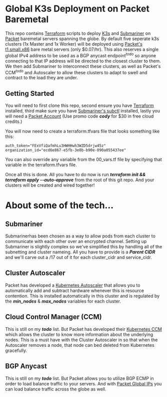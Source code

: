 # Global K3s Deployment on Packet Baremetal
This repo contains [Terraform](http://terraform.io) scripts to deploy [K3s](http://k3s.io) and [Submariner](http://submariner.io) on [Packet](http://packet.com) baremetal servers spanning the globe. By default five seperate k3s clusters (1x Master and 1x Worker) will be deployed using [Packet's t1.small.x86](https://www.packet.com/cloud/servers/t1-small/) bare metal servers (only $0.07/hr). This also reserves a single global IPv4 address to be used as a BGP anycast endpoint<sup>*todo*</sup> so anyone connecting to that IP address will be directed to the closest cluster to them. We then add Submariner to interconnect these clusters, as well as Packet's CCM<sup>*todo*</sup> and Autoscaler to allow these clusters to adapt to swell and contract to the load they are under. 

## Getting Started
You will need to first clone this repo, second ensure you have [Terraform](http://terraform.io) installed, third make sure you have [Submariner's subctl](https://github.com/submariner-io/submariner-operator/releases) installed, lastly you will need a [Packet Account](https://app.packet.net/signup) (Use promo code ***cody*** for $30 in free cloud credits.)

You will now need to create a terraform.tfvars file that looks something like this:
```
auth_token="FExVfiQafmhLu3HWHHwh3WZD5drjw45z"
organization_id="ecd6e867-e5fb-3e0b-b90e-090a055437ee"
```
You can also override any variable from the 00_vars.tf file by specifying that variable in the terraform.tfvars file.

Once all this is done. All you have to do now is run ***terraform init && terraform apply --auto-approve*** from the root of this git repo. And your clusters will be created and wired together!

# About some of the tech... 

## Submariner
Submarinerhas been chosen as a way to allow pods from each cluster to communicate with each other over an encrypted channel. Setting up Submariner is slightly complex so we've simplified this by handling all of the subnetting and cluster nameing. All you have to provide is a ***Parent CIDR*** and we'll carve out a /17 out of it for each cluster_cidr and service_cidr.

## Cluster Autoscaler
Packet has developed a [Kubernetes Autoscaler](https://www.packet.com/resources/guides/kubernetes-cluster-autoscaler-on-packet/) that allows you to automatically add and subtract hardware whenever this is resource contention. This is installed automatically in this cluster and is regulated by the ***min_nodes*** & ***max_nodes*** variables for each cluster.

  ## Cloud Control Manager (CCM)
  This is still on my ***todo*** list. But Packet has developed their [Kubernetes CCM](https://www.packet.com/resources/guides/kubernetes-ccm-for-packet/) which allows the cluster to know more information about the underlying nodes. This is a must have with the Cluster Autoscaler in so that when the Autoscaler removes a node, that node can bed deleted from Kubernetes gracefully.

## BGP Anycast
 This is still on my ***todo*** list. But Packet allows you to utilize BGP ECMP in order to load balance traffic to your servers. And with [Packet Global IPs](https://www.packet.com/cloud/network/) you can load balance traffic across the globe as well.
 